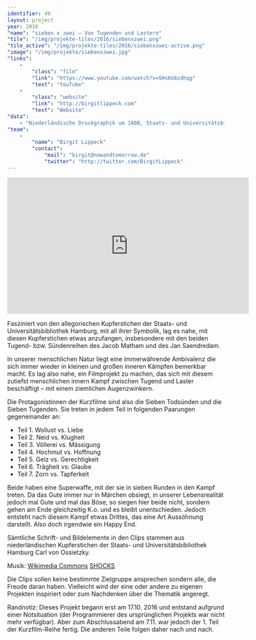 ```yaml
---
identifier: 49
layout: project
year: 2016
"name": "sieben x zwei – Von Tugenden und Lastern"
"tile": "/img/projekte-tiles/2016/siebenxzwei.png"
"tile_active": "/img/projekte-tiles/2016/siebenxzwei-active.png"
"image": "/img/projekte/siebenxzwei.jpg"
"links":
    -
        "class": "film"
        "link": "https://www.youtube.com/watch?v=SHs6G6zdhqg"
        "text": "YouTube"
    -
        "class": "website"
        "link": "http://birgitlippeck.com"
        "text": "Website"
"data":
    - "Niederländische Druckgraphik um 1600, Staats- und Universitätsbibliothek Hamburg"
"team":
    -
        "name": "Birgit Lippeck"
        "contact":
            "mail": "birgit@nowandtomorrow.de"
            "twitter": "http://twitter.com/BirgitLippeck"
---
```

<iframe width="560" height="315" src="https://www.youtube.com/embed/SHs6G6zdhqg" frameborder="0" allowfullscreen></iframe>

Fasziniert von den allegorischen Kupferstichen der Staats- und Universitätsbibliothek Hamburg, mit all ihrer Symbolik, lag es nahe, mit diesen Kupferstichen etwas anzufangen, insbesondere mit den beiden Tugend- bzw. Sündenreihen des Jacob Matham und des Jan Saendredam.

In unserer menschlichen Natur liegt eine immerwährende Ambivalenz die sich immer wieder in kleinen und großen inneren Kämpfen bemerkbar macht. Es lag also nahe, ein Filmprojekt zu machen, das sich mit diesem zutiefst menschlichen innern Kampf zwischen Tugend und Laster beschäftigt – mit einem ziemlichen Augenzwinkern.

Die Protagonistinnen der Kurzfilme sind also die Sieben Todsünden und die Sieben Tugenden. Sie treten in jedem Teil in folgenden Paarungen gegeneinander an:

- Teil 1. Wollust vs. Liebe
- Teil 2. Neid vs. Klugheit
- Teil 3. Völlerei vs. Mässigung
- Teil 4. Hochmut vs. Hoffnung
- Teil 5. Geiz vs. Gerechtigkeit
- Teil 6. Trägheit vs: Glaube
- Teil 7. Zorn vs. Tapferkeit

Beide haben eine Superwaffe, mit der sie in sieben Runden in den Kampf treten. Da das Gute immer nur in Märchen obsiegt, in unserer Lebensrealität jedoch mal Gute und mal das Böse, so siegen hier beide nicht, sondern gehen am Ende gleichzeitig K.o. und es bleibt unentschieden. Jedoch entsteht nach diesem Kampf etwas Drittes, das eine Art Aussöhnung darstellt. Also doch irgendwie ein Happy End.

Sämtliche Schrift- und Bildelemente in den Clips stammen aus niederländischen Kupferstichen der Staats- und Universitätsbibliothek Hamburg Carl von Ossietzky.

Musik: [Wikimedia Commons](https://upload.wikimedia.org/wikipedia/commons/6/68/10_-_Vivaldi_Winter_mvt_1_Allegro_non_molto_-_John_Harrison_violin.ogg)
[SHOCKS](http://shocksmusic.bandcamp.com/track/into-the-wild)

Die Clips sollen keine bestimmte Zielgruppe ansprechen sondern alle, die Freude daran haben.
Vielleicht wird der eine oder andere zu eigenen Projekten inspiriert oder zum Nachdenken über die Thematik angeregt.

Randnotiz: Dieses Projekt begann erst am 17.10. 2016 und entstand aufgrund einer Notsituation (der Programmierer des ursprünglichen Projekts war nicht mehr verfügbar). Aber zum Abschlussabend am 7.11. war jedoch der 1. Teil der Kurzfilm-Reihe fertig. Die anderen Teile folgen daher nach und nach.
